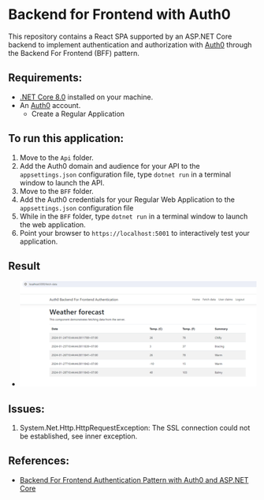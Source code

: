 # Backend for Frontend with Auth0
This repository contains a React SPA supported by an ASP.NET Core backend to implement authentication and authorization with [Auth0](https://auth0.com/) through the Backend For Frontend (BFF) pattern.


## Requirements:
- [.NET Core 8.0](https://dotnet.microsoft.com/download/dotnet-core/5.0) installed on your machine.
- An [Auth0](https://auth0.com/) account.
    + Create a Regular Application

## To run this application:
1. Move to the `Api` folder.
2. Add the Auth0 domain and audience for your API to the `appsettings.json` configuration file, type `dotnet run` in a terminal window to launch the API.
3. Move to the `BFF` folder.
4. Add the Auth0 credentials for your Regular Web Application to the `appsettings.json` configuration file
5. While in the `BFF` folder, type `dotnet run` in a terminal window to launch the web application.
6. Point your browser to `https://localhost:5001` to interactively test your application.

## Result
+ ![WeatherForecast](./images/weatherforecast.png)
## Issues:
1. System.Net.Http.HttpRequestException: The SSL connection could not be established, see inner exception.

## References:
+ [Backend For Frontend Authentication Pattern with Auth0 and ASP.NET Core](https://auth0.com/blog/backend-for-frontend-pattern-with-auth0-and-dotnet/)